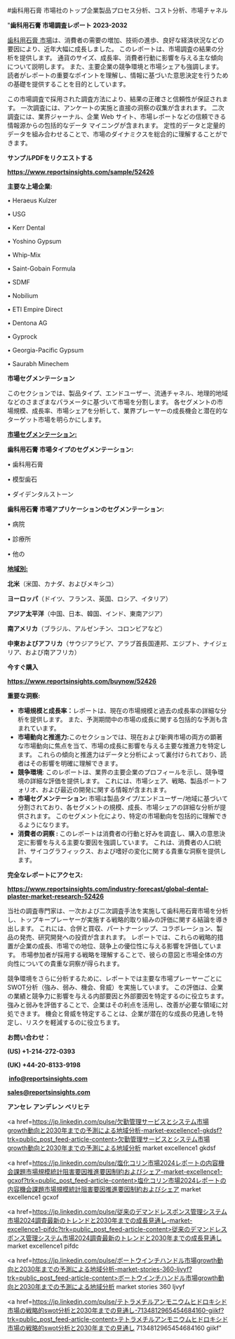 #歯科用石膏 市場社のトップ企業製品プロセス分析、コスト分析、市場チャネル

"<strong>歯科用石膏 市場調査レポート 2023-2032</strong>

<a href=https://www.reportsinsights.com/sample/52426>歯科用石膏 市場</a>は、消費者の需要の増加、技術の進歩、良好な経済状況などの要因により、近年大幅に成長しました。 このレポートは、市場調査の結果の分析を提供します。 通貨のサイズ、成長率、消費者行動に影響を与える主な傾向について説明します。 また、主要企業の競争環境と市場シェアも強調します。 読者がレポートの重要なポイントを理解し、情報に基づいた意思決定を行うための基礎を提供することを目的としています。

この市場調査で採用された調査方法により、結果の正確さと信頼性が保証されます。 一次調査には、アンケートの実施と直接の洞察の収集が含まれます。 二次調査には、業界ジャーナル、企業 Web サイト、市場レポートなどの信頼できる情報源からの包括的なデータ マイニングが含まれます。 定性的データと定量的データを組み合わせることで、市場のダイナミクスを総合的に理解することができます。

<strong><b>サンプルPDFをリクエストする</b></strong>

<a href=https://www.reportsinsights.com/sample/52426><strong><u>https://www.reportsinsights.com/sample/52426</u></strong></a>

<strong>主要な上場企業:</strong>

• Heraeus Kulzer

• USG

• Kerr Dental

• Yoshino Gypsum

• Whip-Mix

• Saint-Gobain Formula

• SDMF

• Nobilium

• ETI Empire Direct

• Dentona AG

• Gyprock

• Georgia-Pacific Gypsum

• Saurabh Minechem

<strong>市場セグメンテーション</strong>

このセクションでは、製品タイプ、エンドユーザー、流通チャネル、地理的地域などのさまざまなパラメータに基づいて市場を分割します。 各セグメントの市場規模、成長率、市場シェアを分析して、業界プレーヤーの成長機会と潜在的なターゲット市場を明らかにします。

<strong><u>市場セグメンテーション</u></strong><strong><u>:</u></strong>

<strong>歯科用石膏 市場タイプのセグメンテーション:</strong>

• 歯科用石膏

• 模型歯石

• ダイデンタルストーン

<strong>歯科用石膏 市場アプリケーションのセグメンテーション:</strong>

• 病院

• 診療所

• 他の

<strong><u>地域別</u></strong><strong><u>:</u></strong>

<strong>北米</strong>（米国、カナダ、およびメキシコ）

<strong>ヨーロッパ</strong>（ドイツ、フランス、英国、ロシア、イタリア）

<strong>アジア太平洋</strong>（中国、日本、韓国、インド、東南アジア）

<strong>南アメリカ</strong>（ブラジル、アルゼンチン、コロンビアなど）

<strong>中東およびアフリカ</strong>（サウジアラビア、アラブ首長国連邦、エジプト、ナイジェリア、および南アフリカ）

<strong>今すぐ購入</strong>

<a href=https://www.reportsinsights.com/buynow/52426><strong><u>https://www.reportsinsights.com/buynow/52426</u></strong></a>

<strong>重要な洞察:</strong>
<ul>
  <li><strong>市場規模と成長率：</strong>レポートは、現在の市場規模と過去の成長率の詳細な分析を提供します。 また、予測期間中の市場の成長に関する包括的な予測も含まれています。</li>
  <li><strong>市場動向と推進力:</strong>このセクションでは、現在および新興市場の両方の顕著な市場動向に焦点を当て、市場の成長に影響を与える主要な推進力を特定します。 これらの傾向と推進力はデータと分析によって裏付けられており、読者はその影響を明確に理解できます。</li>
  <li><strong>競争環境</strong>: このレポートは、業界の主要企業のプロフィールを示し、競争環境の詳細な評価を提供します。 これには、市場シェア、戦略、製品ポートフォリオ、および最近の開発に関する情報が含まれます。</li>
  <li><strong>市場セグメンテーション: </strong>市場は製品タイプ/エンドユーザー/地域に基づいて分割されており、各セグメントの規模、成長、市場シェアの詳細な分析が提供されます。 このセグメント化により、特定の市場動向を包括的に理解できるようになります。</li>
  <li><strong>消費者の洞察 : </strong>このレポートは消費者の行動と好みを調査し、購入の意思決定に影響を与える主要な要因を強調しています。 これは、消費者の人口統計、サイコグラフィックス、および嗜好の変化に関する貴重な洞察を提供します。</li>
</ul>
<strong>完全なレポートにアクセス:</strong>

<a href=https://www.reportsinsights.com/industry-forecast/global-dental-plaster-market-research-52426><strong><u><b>https://www.reportsinsights.com/industry-forecast/global-dental-plaster-market-research-52426</b></u></strong></a>

当社の調査専門家は、一次および二次調査手法を実施して歯科用石膏市場を分析し、トップキープレーヤーが実施する戦略的取り組みの評価に関する結論を導き出します。 これには、合併と買収、パートナーシップ、コラボレーション、製品の発売、研究開発への投資が含まれます。 レポートでは、これらの戦略的措置が企業の成長、市場での地位、競争上の優位性に与える影響を評価しています。 市場参加者が採用する戦略を理解することで、彼らの意図と市場全体の方向性についての貴重な洞察が得られます。

競争環境をさらに分析するために、レポートでは主要な市場プレーヤーごとにSWOT分析（強み、弱み、機会、脅威）を実施しています。 この評価は、企業の業績と競争力に影響を与える内部要因と外部要因を特定するのに役立ちます。 強みと弱みを評価することで、企業はその利点を活用し、改善が必要な領域に対処できます。 機会と脅威を特定することは、企業が潜在的な成長の見通しを特定し、リスクを軽減するのに役立ちます。

<strong>お問い合わせ：</strong>

<strong>(US) +1-214-272-0393</strong>

<strong>(UK) +44-20-8133-9198</strong>

<strong> </strong><a href=info@reportsinsights.com><strong><u>info@reportsinsights.com</u></strong></a>

<a href=sales@reportsinsights.com><strong><u>sales@reportsinsights.com</u></strong></a>

<strong>アンセレ アンデレン ベリヒテ</strong>

<a href=https://jp.linkedin.com/pulse/欠勤管理サービスとシステム市場growth動向と2030年までの予測による地域分析-market-excellence1-gkdsf?trk=public_post_feed-article-content>欠勤管理サービスとシステム市場growth動向と2030年までの予測による地域分析 market excellence1 gkdsf</a>

<a href=https://jp.linkedin.com/pulse/塩化コリン市場2024レポートの内容機会課題市場規模統計阻害要因推進要因制約およびシェア-market-excellence1-gcxof?trk=public_post_feed-article-content>塩化コリン市場2024レポートの内容機会課題市場規模統計阻害要因推進要因制約およびシェア market excellence1 gcxof</a>

<a href=https://jp.linkedin.com/pulse/従来のデマンドレスポンス管理システム市場2024調査最新のトレンドと2030年までの成長見通し-market-excellence1-pifdc?trk=public_post_feed-article-content>従来のデマンドレスポンス管理システム市場2024調査最新のトレンドと2030年までの成長見通し market excellence1 pifdc</a>

<a href=https://jp.linkedin.com/pulse/ボートウインチハンドル市場growth動向と2030年までの予測による地域分析-market-stories-360-ljvyf?trk=public_post_feed-article-content>ボートウインチハンドル市場growth動向と2030年までの予測による地域分析 market stories 360 ljvyf</a>

<a href=https://jp.linkedin.com/pulse/テトラメチルアンモニウムヒドロキシド市場の戦略的swot分析と2030年までの見通し-7134812965454684160-giikf?trk=public_post_feed-article-content>テトラメチルアンモニウムヒドロキシド市場の戦略的swot分析と2030年までの見通し 7134812965454684160 giikf</a>"

